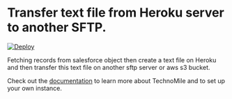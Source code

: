 # Transfer text file from Heroku server to another SFTP.

[![Deploy](https://www.herokucdn.com/deploy/button.png)](https://heroku.com/deploy?template=https://github.com/technomile/Heroku-Salesforce-PHP)

Fetching records from salesforce object then create a text file on Heroku and then transfer this text file on another sftp server or aws s3 bucket.

Check out the [documentation](https://github.com/technomile/Heroku-Salesforce-PHP) to learn more about TechnoMile and to set up your own instance.
